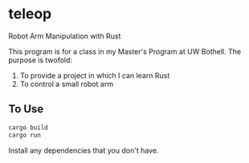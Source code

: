# teleop

Robot Arm Manipulation with Rust

This program is for a class in my Master's Program at UW Bothell. The purpose is twofold:

1. To provide a project in which I can learn Rust
1. To control a small robot arm

## To Use

```rust
cargo build
cargo run
```

Install any dependencies that you don't have.
